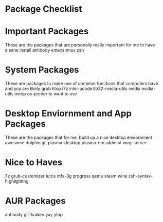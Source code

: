 # Package Checklist

# Important Packages
These are the packages that are personally really important for me to have a sane install
antibody
emacs
tmux
zsh

# System Packages
These are packages to make use of common functions that computers have and you are likely
grub
htop
i7z
intel-ucode
lib32-nvidia-utils
nvidia
nvidia-utils
nvtop
os-prober
to want to use

# Desktop Enviornment and App Packages
These are the packages that for me, build up a nice desktop enviornment
awesome
dolphin
git
plasma-desktop
plasma-nm
sddm
st
xorg-server

# Nice to Haves
7z
grub-customizer
lutris
ntfs-3g
progress
qemu
steam
wine
zsh-syntax-highlighting

# AUR Packages
antibody
git-kraken
yay
ytop
